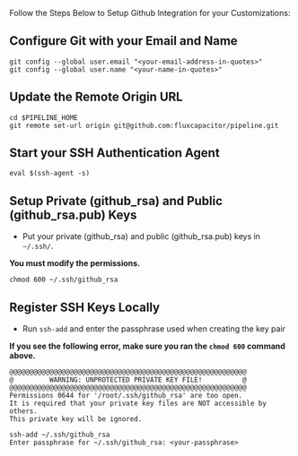 Follow the Steps Below to Setup Github Integration for your Customizations:

## Configure Git with your Email and Name
```
git config --global user.email "<your-email-address-in-quotes>"
git config --global user.name "<your-name-in-quotes>"
```

## Update the Remote Origin URL
```
cd $PIPELINE_HOME
git remote set-url origin git@github.com:fluxcapacitor/pipeline.git
```

## Start your SSH Authentication Agent
```
eval $(ssh-agent -s)
```


## Setup Private (github_rsa) and Public (github_rsa.pub) Keys
* Put your private (github_rsa) and public (github_rsa.pub) keys in `~/.ssh/`.

**You must modify the permissions.**
```
chmod 600 ~/.ssh/github_rsa
```

## Register SSH Keys Locally
* Run `ssh-add` and enter the passphrase used when creating the key pair

**If you see the following error, make sure you ran the `chmod 600` command above.**
```
@@@@@@@@@@@@@@@@@@@@@@@@@@@@@@@@@@@@@@@@@@@@@@@@@@@@@@@@@@@
@         WARNING: UNPROTECTED PRIVATE KEY FILE!          @
@@@@@@@@@@@@@@@@@@@@@@@@@@@@@@@@@@@@@@@@@@@@@@@@@@@@@@@@@@@
Permissions 0644 for '/root/.ssh/github_rsa' are too open.
It is required that your private key files are NOT accessible by others.
This private key will be ignored.
```
```
ssh-add ~/.ssh/github_rsa
Enter passphrase for ~/.ssh/github_rsa: <your-passphrase>
```
